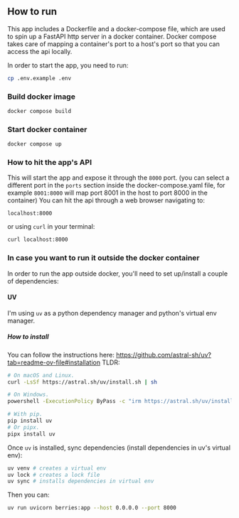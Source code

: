 ## How to run
This app includes a Dockerfile and a docker-compose file, which are used to spin up a FastAPI http server in a docker container.
Docker compose takes care of mapping a container's port to a host's port so that you can access the api locally.

In order to start the app, you need to run:
```bash
cp .env.example .env
```

### Build docker image
```bash
docker compose build
```

### Start docker container
```bash
docker compose up
```

### How to hit the app's API
This will start the app and expose it through the `8000` port.
(you can select a different port in the `ports` section inside the docker-compose.yaml file, for example `8001:8000` will map port 8001 in the host to port 8000 in the container)
You can hit the api through a web browser navigating to:
```
localhost:8000
```
or using `curl` in your terminal:
```bash
curl localhost:8000
```

### In case you want to run it outside the docker container

In order to run the app outside docker, you'll need to set up/install a couple of dependencies:

#### UV
I'm using `uv` as a python dependency manager and python's virtual env manager.

##### How to install

You can follow the instructions here: https://github.com/astral-sh/uv?tab=readme-ov-file#installation
TLDR:
```bash
# On macOS and Linux.
curl -LsSf https://astral.sh/uv/install.sh | sh

# On Windows.
powershell -ExecutionPolicy ByPass -c "irm https://astral.sh/uv/install.ps1 | iex"

# With pip.
pip install uv
# Or pipx.
pipx install uv
```

Once `uv` is installed, sync dependencies (install dependencies in uv's virtual env):

```bash
uv venv # creates a virtual env
uv lock # creates a lock file
uv sync # installs dependencies in virtual env
```

Then you can:
```bash
uv run uvicorn berries:app --host 0.0.0.0 --port 8000
```
